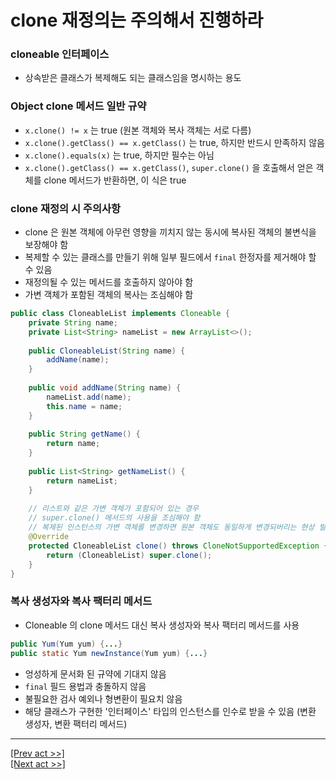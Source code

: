 # clone 재정의는 주의해서 진행하라
### cloneable 인터페이스
* 상속받은 클래스가 복제해도 되는 클래스임을 명시하는 용도
### Object clone 메서드 일반 규약
* `x.clone() != x` 는 true (원본 객체와 복사 객체는 서로 다름)
* `x.clone().getClass() == x.getClass()` 는 true, 하지만 반드시 만족하지 않음
* `x.clone().equals(x)` 는 true, 하지만 필수는 아님
* `x.clone().getClass() == x.getClass()`, `super.clone()` 을 호출해서 얻은 객체를 clone 메서드가 반환하면, 이 식은 true
### clone 재정의 시 주의사항
* clone 은 원본 객체에 아무런 영향을 끼치지 않는 동시에 복사된 객체의 불변식을 보장해야 함
* 복제할 수 있는 클래스를 만들기 위해 일부 필드에서 `final` 한정자를 제거해야 할 수 있음
* 재정의될 수 있는 메서드를 호출하지 않아야 함
* 가변 객체가 포함된 객체의 복사는 조심해야 함
```java
public class CloneableList implements Cloneable {
    private String name;
    private List<String> nameList = new ArrayList<>();
    
    public CloneableList(String name) {
        addName(name);
    }
    
    public void addName(String name) {
        nameList.add(name);
        this.name = name;
    }
    
    public String getName() {
        return name;
    }
    
    public List<String> getNameList() {
        return nameList;
    }
    
    // 리스트와 같은 가변 객체가 포함되어 있는 경우
    // super.clone() 메서드의 사용을 조심해야 함
    // 복제된 인스턴스의 가변 객체를 변경하면 원본 객체도 동일하게 변경되버리는 현상 발생!
    @Override
    protected CloneableList clone() throws CloneNotSupportedException {
        return (CloneableList) super.clone();
    }
}
```
### 복사 생성자와 복사 팩터리 메서드
* Cloneable 의 clone 메서드 대신 복사 생성자와 복사 팩터리 메서드를 사용
```java
public Yum(Yum yum) {...}
public static Yum newInstance(Yum yum) {...}
```
* 엉성하게 문서화 된 규약에 기대지 않음
* `final` 필드 용법과 충돌하지 않음
* 불필요한 검사 예외나 형변환이 필요치 않음
* 해당 클래스가 구현한 '인터페이스' 타입의 인스턴스를 인수로 받을 수 있음 (변환 생성자, 변환 팩터리 메서드)
---
[[Prev act >>]](../act3/README.md)  
[[Next act >>]](../act5/README.md)